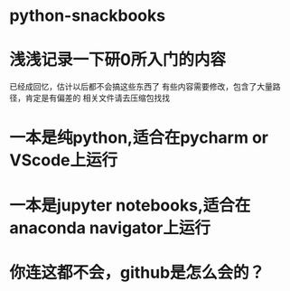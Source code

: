 # python-snackbooks
# 浅浅记录一下研0所入门的内容
已经成回忆，估计以后都不会搞这些东西了
有些内容需要修改，包含了大量路径，肯定是有偏差的
相关文件请去压缩包找找
# 一本是纯python,适合在pycharm or VScode上运行
# 一本是jupyter notebooks,适合在anaconda navigator上运行
# 你连这都不会，github是怎么会的？
